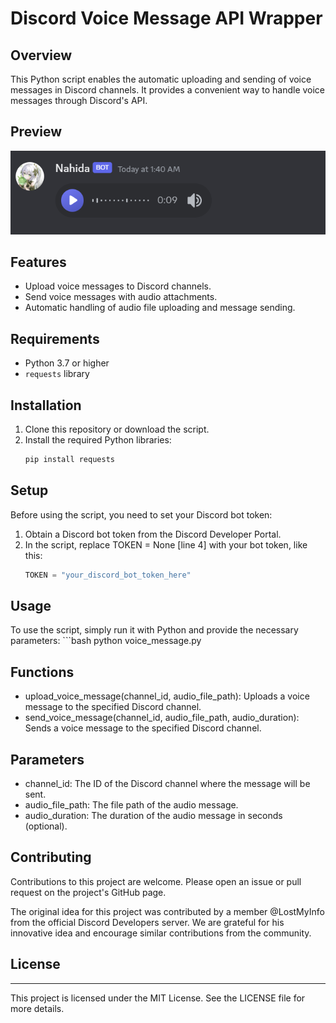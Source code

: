 # Discord Voice Message API Wrapper

## Overview
This Python script enables the automatic uploading and sending of voice messages in Discord channels. It provides a convenient way to handle voice messages through Discord's API.

## Preview
![demo](images/demo.png)

## Features
- Upload voice messages to Discord channels.
- Send voice messages with audio attachments.
- Automatic handling of audio file uploading and message sending.

## Requirements
- Python 3.7 or higher
- `requests` library

## Installation
1. Clone this repository or download the script.
2. Install the required Python libraries:
   ```bash
   pip install requests

## Setup
Before using the script, you need to set your Discord bot token:
1. Obtain a Discord bot token from the Discord Developer Portal.
2. In the script, replace TOKEN = None [line 4] with your bot token, like this:
    ```python
    TOKEN = "your_discord_bot_token_here"

## Usage
To use the script, simply run it with Python and provide the necessary parameters:
    ```bash
    python voice_message.py

## Functions
- upload_voice_message(channel_id, audio_file_path): Uploads a voice message to the specified Discord channel.
- send_voice_message(channel_id, audio_file_path, audio_duration): Sends a voice message to the specified Discord channel.

## Parameters
- channel_id: The ID of the Discord channel where the message will be sent.
- audio_file_path: The file path of the audio message.
- audio_duration: The duration of the audio message in seconds (optional).

## Contributing
Contributions to this project are welcome. Please open an issue or pull request on the project's GitHub page.

The original idea for this project was contributed by a member @LostMyInfo<lostmyinfo> from the official Discord Developers server. We are grateful for his innovative idea and encourage similar contributions from the community.

## License
---
This project is licensed under the MIT License. See the LICENSE file for more details.
